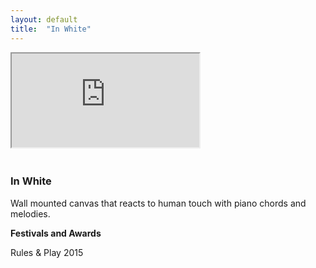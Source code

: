```yaml
---
layout: default
title:  "In White"
---
```


<div class="right">
  <div class="row">
    <div class="col-xs-12" style="padding-bottom:20px">
      <!-- 16:9 aspect ratio -->
      <div class="embed-responsive embed-responsive-16by9">
         <iframe class="embed-responsive-item" src="https://www.youtube.com/embed/rz_bVw2Koi0"></iframe>
      </div>
    </div>
  </div>

  <h3 align="left">In White</h3>
  <p>Wall mounted canvas that reacts to human touch with piano chords and melodies.</p>
  <b>Festivals and Awards</b>
  <p>Rules & Play 2015</p>
</div>
